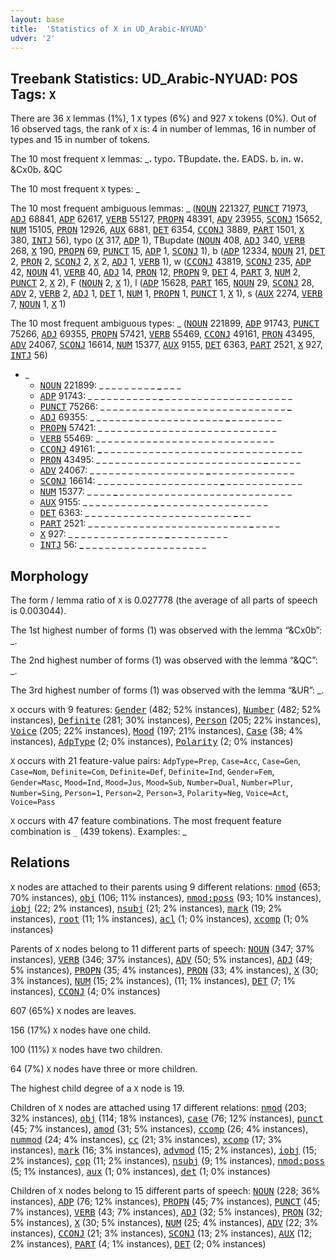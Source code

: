 ```yaml
---
layout: base
title:  'Statistics of X in UD_Arabic-NYUAD'
udver: '2'
---
```


## Treebank Statistics: UD_Arabic-NYUAD: POS Tags: `X`

There are 36 `X` lemmas (1%), 1 `X` types (6%) and 927 `X` tokens (0%).
Out of 16 observed tags, the rank of `X` is: 4 in number of lemmas, 16 in number of types and 15 in number of tokens.

The 10 most frequent `X` lemmas: _، typo، TBupdate، the، EADS، b، in، w، &Cx0b، &QC

The 10 most frequent `X` types:  _

The 10 most frequent ambiguous lemmas: _ (<tt><a href="ar_nyuad-pos-NOUN.html">NOUN</a></tt> 221327, <tt><a href="ar_nyuad-pos-PUNCT.html">PUNCT</a></tt> 71973, <tt><a href="ar_nyuad-pos-ADJ.html">ADJ</a></tt> 68841, <tt><a href="ar_nyuad-pos-ADP.html">ADP</a></tt> 62617, <tt><a href="ar_nyuad-pos-VERB.html">VERB</a></tt> 55127, <tt><a href="ar_nyuad-pos-PROPN.html">PROPN</a></tt> 48391, <tt><a href="ar_nyuad-pos-ADV.html">ADV</a></tt> 23955, <tt><a href="ar_nyuad-pos-SCONJ.html">SCONJ</a></tt> 15652, <tt><a href="ar_nyuad-pos-NUM.html">NUM</a></tt> 15105, <tt><a href="ar_nyuad-pos-PRON.html">PRON</a></tt> 12926, <tt><a href="ar_nyuad-pos-AUX.html">AUX</a></tt> 6881, <tt><a href="ar_nyuad-pos-DET.html">DET</a></tt> 6354, <tt><a href="ar_nyuad-pos-CCONJ.html">CCONJ</a></tt> 3889, <tt><a href="ar_nyuad-pos-PART.html">PART</a></tt> 1501, <tt><a href="ar_nyuad-pos-X.html">X</a></tt> 380, <tt><a href="ar_nyuad-pos-INTJ.html">INTJ</a></tt> 56), typo (<tt><a href="ar_nyuad-pos-X.html">X</a></tt> 317, <tt><a href="ar_nyuad-pos-ADP.html">ADP</a></tt> 1), TBupdate (<tt><a href="ar_nyuad-pos-NOUN.html">NOUN</a></tt> 408, <tt><a href="ar_nyuad-pos-ADJ.html">ADJ</a></tt> 340, <tt><a href="ar_nyuad-pos-VERB.html">VERB</a></tt> 268, <tt><a href="ar_nyuad-pos-X.html">X</a></tt> 190, <tt><a href="ar_nyuad-pos-PROPN.html">PROPN</a></tt> 69, <tt><a href="ar_nyuad-pos-PUNCT.html">PUNCT</a></tt> 15, <tt><a href="ar_nyuad-pos-ADP.html">ADP</a></tt> 1, <tt><a href="ar_nyuad-pos-SCONJ.html">SCONJ</a></tt> 1), b (<tt><a href="ar_nyuad-pos-ADP.html">ADP</a></tt> 12334, <tt><a href="ar_nyuad-pos-NOUN.html">NOUN</a></tt> 21, <tt><a href="ar_nyuad-pos-DET.html">DET</a></tt> 2, <tt><a href="ar_nyuad-pos-PRON.html">PRON</a></tt> 2, <tt><a href="ar_nyuad-pos-SCONJ.html">SCONJ</a></tt> 2, <tt><a href="ar_nyuad-pos-X.html">X</a></tt> 2, <tt><a href="ar_nyuad-pos-ADJ.html">ADJ</a></tt> 1, <tt><a href="ar_nyuad-pos-VERB.html">VERB</a></tt> 1), w (<tt><a href="ar_nyuad-pos-CCONJ.html">CCONJ</a></tt> 43819, <tt><a href="ar_nyuad-pos-SCONJ.html">SCONJ</a></tt> 235, <tt><a href="ar_nyuad-pos-ADP.html">ADP</a></tt> 42, <tt><a href="ar_nyuad-pos-NOUN.html">NOUN</a></tt> 41, <tt><a href="ar_nyuad-pos-VERB.html">VERB</a></tt> 40, <tt><a href="ar_nyuad-pos-ADJ.html">ADJ</a></tt> 14, <tt><a href="ar_nyuad-pos-PRON.html">PRON</a></tt> 12, <tt><a href="ar_nyuad-pos-PROPN.html">PROPN</a></tt> 9, <tt><a href="ar_nyuad-pos-DET.html">DET</a></tt> 4, <tt><a href="ar_nyuad-pos-PART.html">PART</a></tt> 3, <tt><a href="ar_nyuad-pos-NUM.html">NUM</a></tt> 2, <tt><a href="ar_nyuad-pos-PUNCT.html">PUNCT</a></tt> 2, <tt><a href="ar_nyuad-pos-X.html">X</a></tt> 2), F (<tt><a href="ar_nyuad-pos-NOUN.html">NOUN</a></tt> 2, <tt><a href="ar_nyuad-pos-X.html">X</a></tt> 1), l (<tt><a href="ar_nyuad-pos-ADP.html">ADP</a></tt> 15628, <tt><a href="ar_nyuad-pos-PART.html">PART</a></tt> 165, <tt><a href="ar_nyuad-pos-NOUN.html">NOUN</a></tt> 29, <tt><a href="ar_nyuad-pos-SCONJ.html">SCONJ</a></tt> 28, <tt><a href="ar_nyuad-pos-ADV.html">ADV</a></tt> 2, <tt><a href="ar_nyuad-pos-VERB.html">VERB</a></tt> 2, <tt><a href="ar_nyuad-pos-ADJ.html">ADJ</a></tt> 1, <tt><a href="ar_nyuad-pos-DET.html">DET</a></tt> 1, <tt><a href="ar_nyuad-pos-NUM.html">NUM</a></tt> 1, <tt><a href="ar_nyuad-pos-PROPN.html">PROPN</a></tt> 1, <tt><a href="ar_nyuad-pos-PUNCT.html">PUNCT</a></tt> 1, <tt><a href="ar_nyuad-pos-X.html">X</a></tt> 1), s (<tt><a href="ar_nyuad-pos-AUX.html">AUX</a></tt> 2274, <tt><a href="ar_nyuad-pos-VERB.html">VERB</a></tt> 7, <tt><a href="ar_nyuad-pos-NOUN.html">NOUN</a></tt> 1, <tt><a href="ar_nyuad-pos-X.html">X</a></tt> 1)

The 10 most frequent ambiguous types:  _ (<tt><a href="ar_nyuad-pos-NOUN.html">NOUN</a></tt> 221899, <tt><a href="ar_nyuad-pos-ADP.html">ADP</a></tt> 91743, <tt><a href="ar_nyuad-pos-PUNCT.html">PUNCT</a></tt> 75266, <tt><a href="ar_nyuad-pos-ADJ.html">ADJ</a></tt> 69355, <tt><a href="ar_nyuad-pos-PROPN.html">PROPN</a></tt> 57421, <tt><a href="ar_nyuad-pos-VERB.html">VERB</a></tt> 55469, <tt><a href="ar_nyuad-pos-CCONJ.html">CCONJ</a></tt> 49161, <tt><a href="ar_nyuad-pos-PRON.html">PRON</a></tt> 43495, <tt><a href="ar_nyuad-pos-ADV.html">ADV</a></tt> 24067, <tt><a href="ar_nyuad-pos-SCONJ.html">SCONJ</a></tt> 16614, <tt><a href="ar_nyuad-pos-NUM.html">NUM</a></tt> 15377, <tt><a href="ar_nyuad-pos-AUX.html">AUX</a></tt> 9155, <tt><a href="ar_nyuad-pos-DET.html">DET</a></tt> 6363, <tt><a href="ar_nyuad-pos-PART.html">PART</a></tt> 2521, <tt><a href="ar_nyuad-pos-X.html">X</a></tt> 927, <tt><a href="ar_nyuad-pos-INTJ.html">INTJ</a></tt> 56)


* _
  * <tt><a href="ar_nyuad-pos-NOUN.html">NOUN</a></tt> 221899: _ _ <b>_</b> _ _ _ <b>_</b> _ _ _ _ <b>_</b> _ _ _
  * <tt><a href="ar_nyuad-pos-ADP.html">ADP</a></tt> 91743: _ _ _ _ _ _ _ _ _ _ _ <b>_</b> _ _ _ _ _ _ _ _ _ _ _ _ _ _ _ _ _ _ _ _
  * <tt><a href="ar_nyuad-pos-PUNCT.html">PUNCT</a></tt> 75266: _ _ _ _ _ _ _ _ _ _ _ _ _ _ _ _ _ _ _ _ _ _ _ _ _ _ _ _ _ <b>_</b>
  * <tt><a href="ar_nyuad-pos-ADJ.html">ADJ</a></tt> 69355: _ _ _ _ _ _ _ _ _ _ _ _ _ _ _ _ _ _ _ _ _ <b>_</b> _ _ _ _ _ _ _ _
  * <tt><a href="ar_nyuad-pos-PROPN.html">PROPN</a></tt> 57421: _ _ _ _ _ _ <b>_</b> <b>_</b> _ _ _ _ _ _ _ _ _ _ _ _ _ _ _ _ _ _ _ _ _ _
  * <tt><a href="ar_nyuad-pos-VERB.html">VERB</a></tt> 55469: _ <b>_</b> _ _ _ _ _ _ _ _ _ _ _ _ _ _ _ _ _ <b>_</b> _ _ _ _ _ _ _ _ _ _
  * <tt><a href="ar_nyuad-pos-CCONJ.html">CCONJ</a></tt> 49161: <b>_</b> _ _ _ _ _ _ _ _ _ _ _ _ _ _ _ _ _ _ _ _ _ _ _ _ _ _ _ _ _ _ _
  * <tt><a href="ar_nyuad-pos-PRON.html">PRON</a></tt> 43495: _ _ _ _ _ _ _ _ _ _ _ _ _ _ _ _ _ _ _ _ _ _ _ _ _ _ <b>_</b> _ _ _ _ _
  * <tt><a href="ar_nyuad-pos-ADV.html">ADV</a></tt> 24067: _ _ _ _ _ _ _ _ _ _ _ _ _ _ _ _ _ _ <b>_</b> _ _ _ _ _ _ _ _ _ _ _ _ _
  * <tt><a href="ar_nyuad-pos-SCONJ.html">SCONJ</a></tt> 16614: _ _ _ _ _ _ _ _ _ _ _ _ _ _ _ _ _ _ _ <b>_</b> _ _ _ _ _ _ _ _ _ _ _ _
  * <tt><a href="ar_nyuad-pos-NUM.html">NUM</a></tt> 15377: _ _ _ _ <b>_</b> _ _ _ _ _ _ _ _ _ _ _ _ _ _ _ _ _ _ _ _ _ _ _ _ _ _ _
  * <tt><a href="ar_nyuad-pos-AUX.html">AUX</a></tt> 9155: _ _ _ _ _ _ _ _ _ _ _ <b>_</b> _ _ _ _ _ _ _ _ _ _ _ _ _ _ _ _ _
  * <tt><a href="ar_nyuad-pos-DET.html">DET</a></tt> 6363: _ _ _ _ _ _ _ _ _ _ _ _ _ _ _ _ _ _ _ _ _ _ _ <b>_</b> _ _
  * <tt><a href="ar_nyuad-pos-PART.html">PART</a></tt> 2521: _ _ _ _ _ _ _ _ _ _ _ _ _ _ _ _ _ _ _ _ _ _ _ _ _ <b>_</b> _ _ _ _
  * <tt><a href="ar_nyuad-pos-X.html">X</a></tt> 927: _ _ _ _ _ _ _ _ _ _ _ _ _ _ _ <b>_</b> _ _ _ _ _ _ _ _ _
  * <tt><a href="ar_nyuad-pos-INTJ.html">INTJ</a></tt> 56: <b>_</b> _ _ _ _ _ _ _ _ _ _ _ _ _ _ _ _ _ _ _

## Morphology

The form / lemma ratio of `X` is 0.027778 (the average of all parts of speech is 0.003044).

The 1st highest number of forms (1) was observed with the lemma “&Cx0b”: _.

The 2nd highest number of forms (1) was observed with the lemma “&QC”: _.

The 3rd highest number of forms (1) was observed with the lemma “&UR”: _.

`X` occurs with 9 features: <tt><a href="ar_nyuad-feat-Gender.html">Gender</a></tt> (482; 52% instances), <tt><a href="ar_nyuad-feat-Number.html">Number</a></tt> (482; 52% instances), <tt><a href="ar_nyuad-feat-Definite.html">Definite</a></tt> (281; 30% instances), <tt><a href="ar_nyuad-feat-Person.html">Person</a></tt> (205; 22% instances), <tt><a href="ar_nyuad-feat-Voice.html">Voice</a></tt> (205; 22% instances), <tt><a href="ar_nyuad-feat-Mood.html">Mood</a></tt> (197; 21% instances), <tt><a href="ar_nyuad-feat-Case.html">Case</a></tt> (38; 4% instances), <tt><a href="ar_nyuad-feat-AdpType.html">AdpType</a></tt> (2; 0% instances), <tt><a href="ar_nyuad-feat-Polarity.html">Polarity</a></tt> (2; 0% instances)

`X` occurs with 21 feature-value pairs: `AdpType=Prep`, `Case=Acc`, `Case=Gen`, `Case=Nom`, `Definite=Com`, `Definite=Def`, `Definite=Ind`, `Gender=Fem`, `Gender=Masc`, `Mood=Ind`, `Mood=Jus`, `Mood=Sub`, `Number=Dual`, `Number=Plur`, `Number=Sing`, `Person=1`, `Person=2`, `Person=3`, `Polarity=Neg`, `Voice=Act`, `Voice=Pass`

`X` occurs with 47 feature combinations.
The most frequent feature combination is `_` (439 tokens).
Examples: _


## Relations

`X` nodes are attached to their parents using 9 different relations: <tt><a href="ar_nyuad-dep-nmod.html">nmod</a></tt> (653; 70% instances), <tt><a href="ar_nyuad-dep-obj.html">obj</a></tt> (106; 11% instances), <tt><a href="ar_nyuad-dep-nmod-poss.html">nmod:poss</a></tt> (93; 10% instances), <tt><a href="ar_nyuad-dep-iobj.html">iobj</a></tt> (22; 2% instances), <tt><a href="ar_nyuad-dep-nsubj.html">nsubj</a></tt> (21; 2% instances), <tt><a href="ar_nyuad-dep-mark.html">mark</a></tt> (19; 2% instances), <tt><a href="ar_nyuad-dep-root.html">root</a></tt> (11; 1% instances), <tt><a href="ar_nyuad-dep-acl.html">acl</a></tt> (1; 0% instances), <tt><a href="ar_nyuad-dep-xcomp.html">xcomp</a></tt> (1; 0% instances)

Parents of `X` nodes belong to 11 different parts of speech: <tt><a href="ar_nyuad-pos-NOUN.html">NOUN</a></tt> (347; 37% instances), <tt><a href="ar_nyuad-pos-VERB.html">VERB</a></tt> (346; 37% instances), <tt><a href="ar_nyuad-pos-ADV.html">ADV</a></tt> (50; 5% instances), <tt><a href="ar_nyuad-pos-ADJ.html">ADJ</a></tt> (49; 5% instances), <tt><a href="ar_nyuad-pos-PROPN.html">PROPN</a></tt> (35; 4% instances), <tt><a href="ar_nyuad-pos-PRON.html">PRON</a></tt> (33; 4% instances), <tt><a href="ar_nyuad-pos-X.html">X</a></tt> (30; 3% instances), <tt><a href="ar_nyuad-pos-NUM.html">NUM</a></tt> (15; 2% instances),  (11; 1% instances), <tt><a href="ar_nyuad-pos-DET.html">DET</a></tt> (7; 1% instances), <tt><a href="ar_nyuad-pos-CCONJ.html">CCONJ</a></tt> (4; 0% instances)

607 (65%) `X` nodes are leaves.

156 (17%) `X` nodes have one child.

100 (11%) `X` nodes have two children.

64 (7%) `X` nodes have three or more children.

The highest child degree of a `X` node is 19.

Children of `X` nodes are attached using 17 different relations: <tt><a href="ar_nyuad-dep-nmod.html">nmod</a></tt> (203; 32% instances), <tt><a href="ar_nyuad-dep-obj.html">obj</a></tt> (114; 18% instances), <tt><a href="ar_nyuad-dep-case.html">case</a></tt> (76; 12% instances), <tt><a href="ar_nyuad-dep-punct.html">punct</a></tt> (45; 7% instances), <tt><a href="ar_nyuad-dep-amod.html">amod</a></tt> (31; 5% instances), <tt><a href="ar_nyuad-dep-ccomp.html">ccomp</a></tt> (26; 4% instances), <tt><a href="ar_nyuad-dep-nummod.html">nummod</a></tt> (24; 4% instances), <tt><a href="ar_nyuad-dep-cc.html">cc</a></tt> (21; 3% instances), <tt><a href="ar_nyuad-dep-xcomp.html">xcomp</a></tt> (17; 3% instances), <tt><a href="ar_nyuad-dep-mark.html">mark</a></tt> (16; 3% instances), <tt><a href="ar_nyuad-dep-advmod.html">advmod</a></tt> (15; 2% instances), <tt><a href="ar_nyuad-dep-iobj.html">iobj</a></tt> (15; 2% instances), <tt><a href="ar_nyuad-dep-cop.html">cop</a></tt> (11; 2% instances), <tt><a href="ar_nyuad-dep-nsubj.html">nsubj</a></tt> (9; 1% instances), <tt><a href="ar_nyuad-dep-nmod-poss.html">nmod:poss</a></tt> (5; 1% instances), <tt><a href="ar_nyuad-dep-aux.html">aux</a></tt> (1; 0% instances), <tt><a href="ar_nyuad-dep-det.html">det</a></tt> (1; 0% instances)

Children of `X` nodes belong to 15 different parts of speech: <tt><a href="ar_nyuad-pos-NOUN.html">NOUN</a></tt> (228; 36% instances), <tt><a href="ar_nyuad-pos-ADP.html">ADP</a></tt> (76; 12% instances), <tt><a href="ar_nyuad-pos-PROPN.html">PROPN</a></tt> (45; 7% instances), <tt><a href="ar_nyuad-pos-PUNCT.html">PUNCT</a></tt> (45; 7% instances), <tt><a href="ar_nyuad-pos-VERB.html">VERB</a></tt> (43; 7% instances), <tt><a href="ar_nyuad-pos-ADJ.html">ADJ</a></tt> (32; 5% instances), <tt><a href="ar_nyuad-pos-PRON.html">PRON</a></tt> (32; 5% instances), <tt><a href="ar_nyuad-pos-X.html">X</a></tt> (30; 5% instances), <tt><a href="ar_nyuad-pos-NUM.html">NUM</a></tt> (25; 4% instances), <tt><a href="ar_nyuad-pos-ADV.html">ADV</a></tt> (22; 3% instances), <tt><a href="ar_nyuad-pos-CCONJ.html">CCONJ</a></tt> (21; 3% instances), <tt><a href="ar_nyuad-pos-SCONJ.html">SCONJ</a></tt> (13; 2% instances), <tt><a href="ar_nyuad-pos-AUX.html">AUX</a></tt> (12; 2% instances), <tt><a href="ar_nyuad-pos-PART.html">PART</a></tt> (4; 1% instances), <tt><a href="ar_nyuad-pos-DET.html">DET</a></tt> (2; 0% instances)

